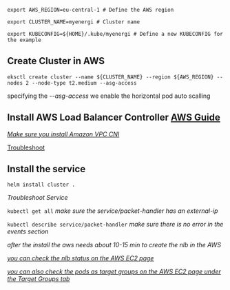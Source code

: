 `export AWS_REGION=eu-central-1 # Define the AWS region`

`export CLUSTER_NAME=myenergi # Cluster name`

`export KUBECONFIG=${HOME}/.kube/myenergi # Define a new KUBECONFIG for the example`

## Create Cluster in AWS

`eksctl create cluster --name ${CLUSTER_NAME} --region ${AWS_REGION} --nodes 2 --node-type t2.medium --asg-access`

specifying the _--asg-access_ we enable the horizontal pod auto scalling

## Install AWS Load Balancer Controller [AWS Guide](https://docs.aws.amazon.com/eks/latest/userguide/aws-load-balancer-controller.html)

[_Make sure you install Amazon VPC CNI_](https://docs.aws.amazon.com/eks/latest/userguide/eks-add-ons.html)

[Troubleshoot](https://aws.amazon.com/premiumsupport/knowledge-center/load-balancer-troubleshoot-creating/)

## Install the service

`helm install cluster .`

_Troubleshoot Service_

`kubectl get all` _make sure the service/packet-handler has an external-ip_

`kubectl describe service/packet-handler` _make sure there is no error in the events section_

_after the install the aws needs about 10-15 min to create the nlb in the AWS_

[_you can check the nlb status on the AWS EC2 page_](https://eu-central-1.console.aws.amazon.com/ec2/v2/home?region=eu-central-1#LoadBalancers:sort=loadBalancerName)

[_you can also check the pods as target groups on the AWS EC2 page under the Target Groups tab_](https://eu-central-1.console.aws.amazon.com/ec2/v2/home?region=eu-central-1#TargetGroups:)
